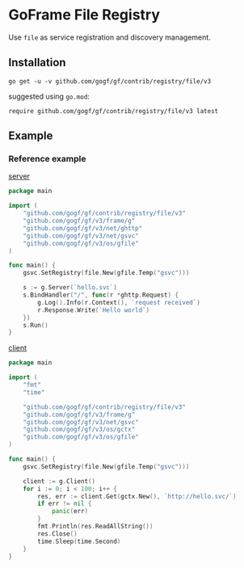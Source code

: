 # GoFrame File Registry


Use `file` as service registration and discovery management.


## Installation
```
go get -u -v github.com/gogf/gf/contrib/registry/file/v3
```
suggested using `go.mod`:
```
require github.com/gogf/gf/contrib/registry/file/v3 latest
```


## Example

### Reference example

[server](../../../example/registry/file/server/server.go)
```go
package main

import (
	"github.com/gogf/gf/contrib/registry/file/v3"
	"github.com/gogf/gf/v3/frame/g"
	"github.com/gogf/gf/v3/net/ghttp"
	"github.com/gogf/gf/v3/net/gsvc"
	"github.com/gogf/gf/v3/os/gfile"
)

func main() {
	gsvc.SetRegistry(file.New(gfile.Temp("gsvc")))

	s := g.Server(`hello.svc`)
	s.BindHandler("/", func(r *ghttp.Request) {
		g.Log().Info(r.Context(), `request received`)
		r.Response.Write(`Hello world`)
	})
	s.Run()
}

```

[client](../../../example/registry/file/client/client.go)
```go
package main

import (
	"fmt"
	"time"

	"github.com/gogf/gf/contrib/registry/file/v3"
	"github.com/gogf/gf/v3/frame/g"
	"github.com/gogf/gf/v3/net/gsvc"
	"github.com/gogf/gf/v3/os/gctx"
	"github.com/gogf/gf/v3/os/gfile"
)

func main() {
	gsvc.SetRegistry(file.New(gfile.Temp("gsvc")))

	client := g.Client()
	for i := 0; i < 100; i++ {
		res, err := client.Get(gctx.New(), `http://hello.svc/`)
		if err != nil {
			panic(err)
		}
		fmt.Println(res.ReadAllString())
		res.Close()
		time.Sleep(time.Second)
	}
}

```

